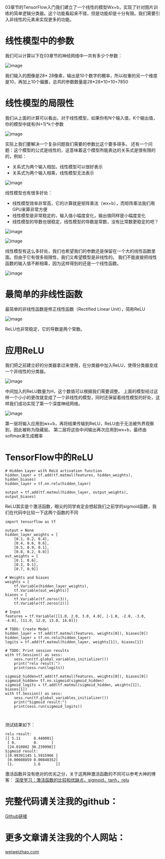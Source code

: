 03章节的TensorFlow入门我们建立了一个线性的模型Wx+b，实现了针对图片训练的简单逻辑分类器。这个功能看起来不错，但是功能却是十分有限。我们需要引入非线性的元素来实现更多的功能。

# 线性模型中的参数
我们可以计算以下在03章节的神经网络中一共有多少个参数：

![image](https://raw.githubusercontent.com/vvchenvv/Self_Driving_Tutorial/master/Class1/4-00_Limited_of_Linear_Model/2%20-%20Number%20of%20Parameters%20Solution.mp4_000002.177.jpg)

我们输入的图像是28\* 28像素，输出是10个数字的概率，所以权重的另一个维度是10，再加上10个偏置，总共的参数数量是28\*28*10+10=7850

# 线性模型的局限性
我们从上面的计算可以看出，对于线性模型，如果你有N个输入值，K个输出值，你的模型中就有(N+1)*k个参数

![image](https://raw.githubusercontent.com/vvchenvv/Self_Driving_Tutorial/master/Class1/4-00_Limited_of_Linear_Model/3%20-%20Linear%20Models%20are%20Limited.mp4_000003.341.jpg)

实际上我们要解决一个复杂问题我们需要的参数比这个要多得多。
还有一个问题：这个模型的公式是线性的，这意味着这个模型所能表达的关系式是很有限的的，例如：
- 关系式为两个输入相加，线性模型可以很好表示
- 关系式为两个输入相乘，线性模型无法表示

![image](https://raw.githubusercontent.com/vvchenvv/Self_Driving_Tutorial/master/Class1/4-00_Limited_of_Linear_Model/3%20-%20Linear%20Models%20are%20Limited.mp4_000031.375.jpg)

线性模型也有很多好处：
- 线性模型效率非常高，它的计算就是矩阵乘法（wx+b），而矩阵乘法我们用GPU来算非常方便
- 线性模型是非常稳定的，输入值小幅度变化，输出值同样是小幅度变化
- 线性模型的导数也很稳定，线性模型的导数是常数，没有比常数更稳定的吧？

![image](https://raw.githubusercontent.com/vvchenvv/Self_Driving_Tutorial/master/Class1/4-00_Limited_of_Linear_Model/3%20-%20Linear%20Models%20are%20Limited.mp4_000057.982.jpg)

![image](https://raw.githubusercontent.com/vvchenvv/Self_Driving_Tutorial/master/Class1/4-00_Limited_of_Linear_Model/3%20-%20Linear%20Models%20are%20Limited.mp4_000100.847.jpg)

线性模型有这么多好处，我们也希望我们的参数还是保留在一个大的线性函数里面。但由于它有很多局限性，我们又希望模型是非线性的。
我们不能直接把线性函数的输入值不断相乘，因为这样得到的还是一个线性函数。

![image](https://raw.githubusercontent.com/vvchenvv/Self_Driving_Tutorial/master/Class1/4-00_Limited_of_Linear_Model/3%20-%20Linear%20Models%20are%20Limited.mp4_000124.661.jpg)

# 最简单的非线性函数
最简单的非线性函数是修正线性函数（Rectified Linear Unit），简称ReLU

![image](https://raw.githubusercontent.com/vvchenvv/Self_Driving_Tutorial/master/Class1/4-00_Limited_of_Linear_Model/4%20-%20Rectified%20Linear%20Units.mp4_000004.193.jpg)

ReLU也非常稳定，它的导数是两个常数。

# 应用ReLU
我们把之前建立好的分类器拿过来使用，在分类器中加入ReLU，使得分类器变成一个非线性的分类器。

![image](https://raw.githubusercontent.com/vvchenvv/Self_Driving_Tutorial/master/Class1/4-00_Limited_of_Linear_Model/5%20-%20Network%20of%20ReLUs.mp4_000005.663.jpg)

中间加入的ReLU数量为H，这个数值可以根据我们需要调整。
上面的模型经过这样一个小小的更改就变成了一个非线性的模型，同时还保留着线性模型的好处，这样我们成功实现了第一个深度神经网络。

![image](https://raw.githubusercontent.com/vvchenvv/Self_Driving_Tutorial/master/Class1/4-00_Limited_of_Linear_Model/%E4%B8%A4%E5%B1%82%E7%A5%9E%E7%BB%8F%E7%BD%91%E7%BB%9C.jpg)

第一层将输入应用到wx+b，再将结果传输到ReLU，ReLU由于无法被外界观察到，因此被称为隐藏层。
第二层将这些中间输出再次应用到wx+b，最终由softmax来生成概率

# TensorFlow中的ReLU

```
# Hidden Layer with ReLU activation function
hidden_layer = tf.add(tf.matmul(features, hidden_weights), hidden_biases)
hidden_layer = tf.nn.relu(hidden_layer)

output = tf.add(tf.matmul(hidden_layer, output_weights), output_biases)
```

ReLU其实是个激活函数，眼尖的同学肯定会想起我们之前学的sigmoid函数，我们在代码中比较一下这两个函数的不同

```
import tensorflow as tf

output = None
hidden_layer_weights = [
    [0.1, 0.2, 0.4],
    [0.4, 0.6, 0.6],
    [0.5, 0.9, 0.1],
    [0.8, 0.2, 0.8]]
out_weights = [
    [0.1, 0.6],
    [0.2, 0.1],
    [0.7, 0.9]]

# Weights and biases
weights = [
    tf.Variable(hidden_layer_weights),
    tf.Variable(out_weights)]
biases = [
    tf.Variable(tf.zeros(3)),
    tf.Variable(tf.zeros(2))]

# Input
features = tf.Variable([[1.0, 2.0, 3.0, 4.0], [-1.0, -2.0, -3.0, -4.0], [11.0, 12.0, 13.0, 14.0]])

# TODO: Create Model
hidden_layer = tf.add(tf.matmul(features, weights[0]), biases[0])
hidden_layer = tf.nn.relu(hidden_layer)
logits = tf.add(tf.matmul(hidden_layer, weights[1]), biases[1])

# TODO: Print session results
with tf.Session() as sess:
    sess.run(tf.global_variables_initializer())
    print("relu result:")
    print(sess.run(logits))

sigmoid_hidden=tf.add(tf.matmul(features, weights[0]), biases[0])
sigmoid_hidden= tf.nn.sigmoid(sigmoid_hidden)
sigmoid_logits = tf.add(tf.matmul(sigmoid_hidden, weights[1]), biases[1])
with tf.Session() as sess:
    sess.run(tf.global_variables_initializer())
    print("Sigmoid result:")
    print(sess.run(sigmoid_logits))



```

测试结果如下：

```
relu result:
[[ 5.11      8.440001]
 [ 0.        0.      ]
 [24.010002 38.239998]]
Sigmoid result:
[[0.99391145 1.5915966 ]
 [0.00608859 0.00840352]
 [1.         1.6       ]]
```
激活函数并没有绝对的优劣之分，关于这两种激活函数的不同可以参考大神的博客：
[深度学习：激活函数的比较和优缺点，sigmoid，tanh，relu](https://blog.csdn.net/u011684265/article/details/78039280)



# 完整代码请关注我的github：
[Github链接](https://github.com/vvchenvv/Self_Driving_Tutorial/tree/master/Class1/4-00_Limited_of_Linear_Model)

# 更多文章请关注我的个人网站：
[weiweizhao.com](http://weiweizhao.com/category/ai/)

